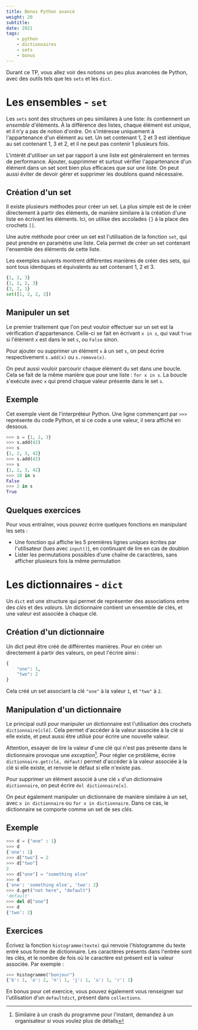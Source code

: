 ```yaml
---
title: Bonus Python avancé
weight: 20
subtitle: 
date: 2021
tags:
    - python
    - dictionnaires
    - sets
    - bonus
---
```


Durant ce TP, vous allez voir des notions un peu plus avancées de Python, avec
des outils tels que les `sets` et les `dict`.

# Les ensembles - `set`

Les `sets` sont des structures un peu similaires à une liste: ils contiennent un
*ensemble* d'éléments. À la différence des listes, chaque élément est *unique*,
et il n'y a pas de notion d'ordre. On s'intéresse uniquement à l'appartenance
d'un élément au set. Un set contenant 1, 2 et 3 est identique au set contenant
1, 3 et 2, et il ne peut pas contenir 1 plusieurs fois.

L'intérêt d'utiliser un set par rapport à une liste est généralement en termes
de performance. Ajouter, supprimmer et surtout vérifier l'appartenance d'un
élément dans un set sont bien plus efficaces que sur une liste. On peut aussi
éviter de devoir gérer et supprimer les doublons quand nécessaire.

## Création d'un set

Il existe plusieurs méthodes pour créer un set. La plus simple est de le créer
directement à partir des éléments, de manière similaire à la création d'une
liste en écrivant les éléments. Ici, on utilise des accolades `{}` à la place
des crochets `[]`.

Une autre méthode pour créer un set est l'utilisation de la fonction `set`, qui
peut prendre en paramètre une liste. Cela permet de créer un set contenant
l'ensemble des éléments de cette liste.

Les exemples suivants montrent différentes manières de créer des sets, qui sont
tous identiques et équivalents au set contenant 1, 2 et 3.

```python
{1, 2, 3}
{1, 2, 2, 3}
{3, 2, 1}
set([1, 2, 2, 3])
```

## Manipuler un set

Le premier traitement que l'on peut vouloir effectuer sur un set est la
vérification d'appartenance. Celle-ci se fait en écrivant `x in s`, qui vaut
`True` si l'élément `x` est dans le set `s`, ou `False` sinon.

Pour ajouter ou supprimer un élément `x` à un set `s`, on peut écrire
respectivement `s.add(x)` ou `s.remove(x)`.

On peut aussi vouloir parcourir chaque élément du set dans une boucle.  Cela se
fait de la même manière que pour une liste : `for x in s`. La boucle s'exécute
avec `x` qui prend chaque valeur présente dans le set `s`.

## Exemple

Cet exemple vient de l'interpréteur Python. Une ligne commençant par `>>>`
représente du code Python, et si ce code a une valeur, il sera affiché en
dessous.

```python
>>> s = {1, 2, 3}
>>> s.add(42)
>>> s
{1, 2, 3, 42}
>>> s.add(42)
>>> s
{1, 2, 3, 42}
>>> 10 in s
False
>>> 2 in s
True
```

## Quelques exercices

Pour vous entraîner, vous pouvez écrire quelques fonctions en manipulant les
sets :

- Une fonction qui affiche les 5 premières lignes *uniques* écrites par
  l'utilisateur (lues avec `input()`), en continuant de lire en cas de doublon
- Lister les permutations possibles d'une chaîne de caractères, sans afficher
  plusieurs fois la même permutation

# Les dictionnaires - `dict`

Un `dict` est une structure qui permet de représenter des associations entre des
*clés* et des *valeurs*. Un dictionnaire contient un ensemble de clés, et une
valeur est associée à chaque clé.

## Création d'un dictionnaire

Un dict peut être créé de différentes manières. Pour en créer un directement à
partir des valeurs, on peut l'écrire ainsi :

```python
{
    "one": 1,
    "two": 2
}
```

Cela créé un set associant la clé `"one"` à la valeur `1`, et `"two"` à `2`.

## Manipulation d'un dictionnaire

Le principal outil pour manipuler un dictionnaire est l'utilisation des crochets
`dictionnaire[clé]`. Cela permet d'accéder à la valeur associée à la clé si elle
existe, et peut aussi être utilisé pour écrire une nouvelle valeur.

Attention, essayer de lire la valeur d'une clé qui n'est pas présente dans le
dictionnaire provoque une *exception*[^1]. Pour régler ce problème, écrire
`dictionnaire.get(clé, défaut)` permet d'accéder à la valeur associée à la clé
si elle existe, et renvoie le défaut si elle n'existe pas.

Pour supprimer un élément associé à une clé `x` d'un dictionnaire
`dictionnaire`, on peut écrire `del dictionnaire[x]`.

On peut également manipuler un dictionnaire de manière similaire à un set, avec
`x in dictionnaire` ou `for x in dictionnaire`. Dans ce cas, le dictionnaire se
comporte comme un set de ses *clés*.

## Exemple

```python
>>> d = {"one" : 1}
>>> d
{'one': 1}
>>> d["two"] = 2
>>> d["two"]
2
>>> d["one"] = "something else"
>>> d
{'one': 'something else', 'two': 2}
>>> d.get("not here", "default")
'default'
>>> del d["one"]
>>> d
{'two': 2}
```

## Exercices

Écrivez la fonction `histogramme(texte)` qui renvoie l'histogramme du texte
entré sous forme de dictionnaire. Les caractères présents dans l'entrée sont les
clés, et le nombre de fois où le caractère est présent est la valeur associée.
Par exemple :

```python
>>> histogramme("bonjour")
{'b': 1, 'o': 2, 'n': 1, 'j': 1, 'u': 1, 'r': 1}
```

En bonus pour cet exercice, vous pouvez également vous renseigner sur
l'utilisation d'un `defaultdict`, présent dans `collections`.

[^1]: Similaire à un crash du programme pour l'instant, demandez à un
  organisateur si vous voulez plus de détails
